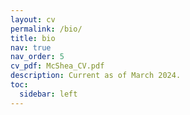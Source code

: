 ```yaml
---
layout: cv
permalink: /bio/
title: bio
nav: true
nav_order: 5
cv_pdf: McShea_CV.pdf
description: Current as of March 2024. 
toc:
  sidebar: left
---
```

